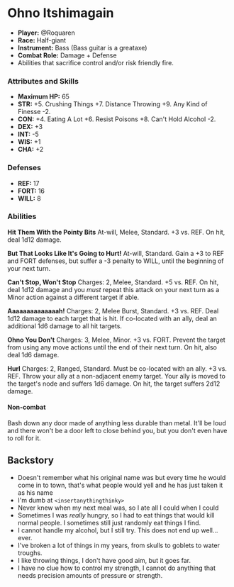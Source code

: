 # Ohno Itshimagain

 * **Player:** @Roquaren
 * **Race:** Half-giant
 * **Instrument:** Bass (Bass guitar is a greataxe)
 * **Combat Role:** Damage + Defense
 * Abilities that sacrifice control and/or risk friendly fire.

### Attributes and Skills

 * **Maximum HP:** 65
 * **STR:** +5. Crushing Things +7. Distance Throwing +9. Any Kind of Finesse -2.
 * **CON:** +4. Eating A Lot +6. Resist Poisons +8. Can't Hold Alcohol -2.
 * **DEX:** +3
 * **INT:** -5
 * **WIS:** +1
 * **CHA:** +2

### Defenses

 * **REF:** 17
 * **FORT:** 16
 * **WILL:** 8

### Abilities

**Hit Them With the Pointy Bits** At-will, Melee, Standard. +3 vs. REF. On hit, deal 1d12 damage.

**But That Looks Like It's Going to Hurt!** At-will, Standard. Gain a +3 to REF and FORT defenses, but suffer a -3 penalty to WILL, until the beginning of your next turn.

**Can't Stop, Won't Stop** Charges: 2, Melee, Standard. +5 vs. REF. On hit, deal 1d12 damage and you *must* repeat this attack on your next turn as a Minor action against a different target if able.

**Aaaaaaaaaaaaaah!** Charges: 2, Melee Burst, Standard. +3 vs. REF. Deal 1d12 damage to each target that is hit. If co-located with an ally, deal an additional 1d6 damage to all hit targets.

**Ohno You Don't** Charges: 3, Melee, Minor. +3 vs. FORT. Prevent the target from using any move actions until the end of their next turn. On hit, also deal 1d6 damage.

**Hurl** Charges: 2, Ranged, Standard. Must be co-located with an ally. +3 vs. REF. Throw your ally at a non-adjacent enemy target. Your ally is moved to the target's node and suffers 1d6 damage. On hit, the target suffers 2d12 damage.

#### Non-combat

Bash down any door made of anything less durable than metal. It'll be loud and there won't be a door left to close behind you, but you don't even have to roll for it.

## Backstory

* Doesn't remember what his original name was but every time he would come in to town, that's what people would yell and he has just taken it as his name
* I'm dumb at `<insertanythingthinky>`
* Never knew when my next meal was, so I ate all I could when I could
* Sometimes I was _really_ hungry, so I had to eat things that would kill normal people. I sometimes still just randomly eat things I find.
* I cannot handle my alcohol, but I still try. This does not end up well... ever.
* I've broken a lot of things in my years, from skulls to goblets to water troughs.
* I like throwing things, I don't have good aim, but it goes far.
* I have no clue how to control my strength, I cannot do anything that needs precision amounts of pressure or strength.
